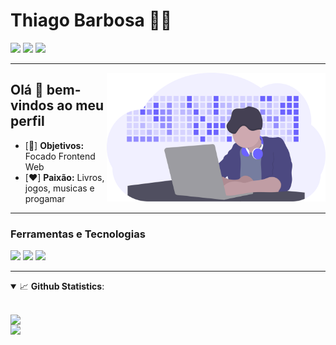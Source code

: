 # Thiago Barbosa 👨‍💻

<a href="https://www.linkedin.com/in/thiago-barbosa-6460bb283/"><img src="https://img.shields.io/badge/LinkedIn-0077B5?style=for-the-badge&logo=linkedin&logoColor=white" /></a>
<a href="mailto:thbp777@gmail.com"><img src="https://img.shields.io/badge/Gmail-D14836?style=for-the-badge&logo=gmail&logoColor=white" /></a>
<a href=""><img src="https://img.shields.io/badge/Portfólio-12C2E9?style=for-the-badge&logo=&logoColor=white" /></a>

---

<p>
<img align="right" src=".github/me.svg" width="350px" />

<h2> Olá 👋 bem-vindos ao meu perfil </h2>

- [🎯] <b>Objetivos:</b> Focado Frontend Web
- [❤️] <b>Paixão:</b> Livros, jogos, musicas e progamar

</p>

---

### Ferramentas e Tecnologias

<p float="left">

  <img src="https://img.shields.io/badge/React-20232A?style=for-the-badge&logo=react&logoColor=61DAFB" />
    
  <img src="https://img.shields.io/badge/JavaScript-323330?style=for-the-badge&logo=javascript&logoColor=F7DF1E" />
  
  <img src="https://img.shields.io/badge/TypeScript-2376c6?style=for-the-badge&logo=typescript&logoColor=white" />

</p>

---

<details open>
  <summary>📈 <b>Github Statistics</b>:</summary>
  
  <br>
        
  <div align="left"> 
     <p>
      <img width="450px" align="left" src="https://github-readme-stats.vercel.app/api?username=thiagob7&show_icons=true&include_all_commits=true&count_private=true&&hide=issues&theme=tokyonight"/>
    </p>
    <p>
      <img width="330px" align="left" src="https://github-readme-stats.vercel.app/api/top-langs/?username=thiagob7&layout=compact&theme=tokyonight">
    </p>

</div>

<br>
</details>
